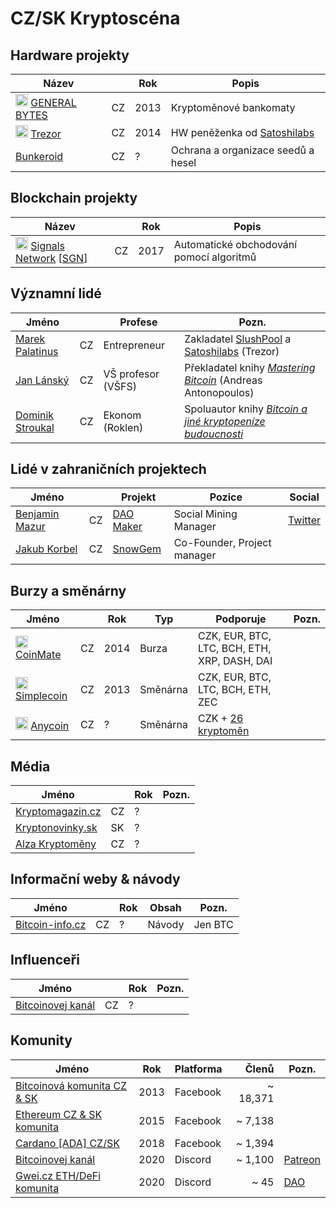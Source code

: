 # CZ/SK Kryptoscéna

## Hardware projekty

Název |      | Rok | Popis
---   | ---  | --- | --- 
<img src="https://www.generalbytes.com/images/favicon.png" height="20" /> [GENERAL BYTES](https://www.generalbytes.com/) | CZ | 2013 | Kryptoměnové bankomaty
<img src="https://trezor.io/static/images/favicon.ico" height="20" /> [Trezor](https://trezor.io/) | CZ | 2014 | HW peněženka od [Satoshilabs](https://satoshilabs.com/)
[Bunkeroid](https://www.bunkeroid.com/) | CZ | ? | Ochrana a organizace seedů a hesel 


## Blockchain projekty

Název |      | Rok | Popis
---   | ---  | --- | --- 
<img src="https://cdn.signals.network/favicons/32x32.png" height="20" /> [Signals Network](https://signals.network) [[SGN](https://coinmarketcap.com/currencies/signals-network/)] | CZ | 2017 | Automatické obchodování pomocí algoritmů


## Významní lidé

Jméno |     | Profese | Pozn.
---   | --- | ---     | ---
[Marek Palatinus](https://cz.linkedin.com/in/marekpalatinus) | CZ | Entrepreneur | Zakladatel [SlushPool](https://slushpool.com/) a [Satoshilabs](https://satoshilabs.com/) (Trezor)
[Jan Lánský](https://is.vsfs.cz/osoba/lansky) | CZ | VŠ profesor (VŠFS) | Překladatel knihy *[Mastering Bitcoin](https://www.bitcoin-info.cz/data/Mastering-Bitcoin-book-cz.pdf)* (Andreas Antonopoulos)
[Dominik Stroukal](http://stroukal.cz/) | CZ | Ekonom (Roklen) | Spoluautor knihy *[Bitcoin a jiné kryptopeníze budoucnosti](https://www.databazeknih.cz/knihy/bitcoin-a-jine-kryptopenize-budoucnosti-370653)*

## Lidé v zahraničních projektech

Jméno |      | Projekt | Pozice | Social
---   | ---  | ---     | ---    | ---
[Benjamin Mazur](https://www.linkedin.com/in/benjamin-m-087751193/) | CZ | [DAO Maker](https://daomaker.com/) | Social Mining Manager | [Twitter](https://twitter.com/Littlefinger997)
[Jakub Korbel](https://cz.linkedin.com/in/jakub-korbel-202461104) | CZ | [SnowGem](https://snowgem.org/) | Co-Founder, Project manager |

## Burzy a směnárny

Jméno |      | Rok | Typ | Podporuje | Pozn.
---   | ---  | --- | --- | ---       | ---
<img src="https://i.ibb.co/B3Zpfht/favicon-2.png" height="20" /> [CoinMate](https://coinmate.io/) | CZ | 2014 | Burza | CZK, EUR, BTC, LTC, BCH, ETH, XRP, DASH, DAI | 
<img src="https://client.simplecoin.eu/favicon-16x16.85a0cc2c.png" height="20" /> [Simplecoin](simplecoin.eu) | CZ | 2013 | Směnárna | CZK, EUR, BTC, LTC, BCH, ETH, ZEC |
<img src="https://www.anycoin.cz/favicon.png" height="20" /> [Anycoin](https://www.anycoin.cz/) | CZ | ? | Směnárna | CZK + [26 kryptoměn](https://www.anycoin.cz/#rates) |

## Média 
Jméno |      | Rok | Pozn.
---   | ---  | --- | ---
[Kryptomagazin.cz](https://kryptomagazin.cz/) | CZ | ? | 
[Kryptonovinky.sk](https://www.kryptonovinky.sk/) | SK | ? | 
[Alza Kryptoměny](https://www.alza.cz/kryptomeny-tag3708.htm) | CZ | ? |

## Informační weby & návody

Jméno |      | Rok | Obsah | Pozn.
---   | ---  | --- | ---   | ---
[Bitcoin-info.cz](https://www.bitcoin-info.cz/) | CZ | ? | Návody | Jen BTC


## Influenceři

Jméno |      | Rok | Pozn.
---   | ---  | --- | ---
[Bitcoinovej kanál](https://www.youtube.com/channel/UCCegl13nmUvxUKMJqng1S-A) | CZ | ? |

## Komunity

Jméno | Rok | Platforma | Členů  | Pozn.
---   | --- | ---       | ---:   | ---
[Bitcoinová komunita CZ & SK](https://www.facebook.com/groups/bitcoincz/) | 2013 | Facebook | ~ 18,371
[Ethereum CZ & SK komunita](https://www.facebook.com/groups/926924580722201/) | 2015 | Facebook | ~ 7,138
[Cardano [ADA] CZ/SK](https://www.facebook.com/groups/cardanoczsk/) | 2018 | Facebook | ~ 1,394 |
[Bitcoinovej kanál](https://discord.gg/95YCvcJ) | 2020 | Discord | ~ 1,100 | [Patreon](https://www.patreon.com/BitcoinovejKanal)
[Gwei.cz ETH/DeFi komunita](https://gwei.cz) | 2020 | Discord | ~ 45 | [DAO](https://github.com/gweicz/dao)

